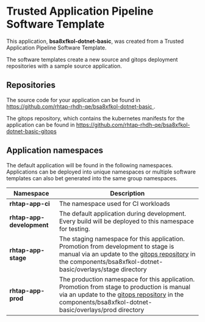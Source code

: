 # Trusted Application Pipeline Software Template

This application, **bsa8xfkol-dotnet-basic**, was created from a Trusted Application Pipeline Software Template.

The software templates create a new source and gitops deployment repositories with a sample source application. 

## Repositories

The source code for your application can be found in [https://github.com/rhtap-rhdh-qe/bsa8xfkol-dotnet-basic ](https://github.com/rhtap-rhdh-qe/bsa8xfkol-dotnet-basic ).
 
The gitops repository, which contains the kubernetes manifests for the application can be found in 
[https://github.com/rhtap-rhdh-qe/bsa8xfkol-dotnet-basic-gitops ](https://github.com/rhtap-rhdh-qe/bsa8xfkol-dotnet-basic-gitops ) 

## Application namespaces 

The default application will be found in the following namespaces. Applications can be deployed into unique namespaces or multiple software templates can also bet generated into the same group namespaces.  

|  Namespace   |  Description   |  
| -------- | -------- |
| **rhtap-app-ci** | The namespace used for CI workloads |
| **rhtap-app-development** | The default application during development. Every build will be deployed to this namespace for testing. |
| **rhtap-app-stage** | The staging namespace for this application. Promotion from development to stage is manual via an update to the [gitops repository](https://github.com/rhtap-rhdh-qe/bsa8xfkol-dotnet-basic-gitops ) in the components/bsa8xfkol-dotnet-basic/overlays/stage directory |
| **rhtap-app-prod** | The production namespace for this application. Promotion from stage to production is manual via an update to the [gitops repository](https://github.com/rhtap-rhdh-qe/bsa8xfkol-dotnet-basic-gitops ) in the components/bsa8xfkol-dotnet-basic/overlays/prod directory |